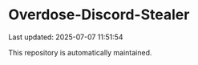 # Overdose-Discord-Stealer

Last updated: 2025-07-07 11:51:54

This repository is automatically maintained.
